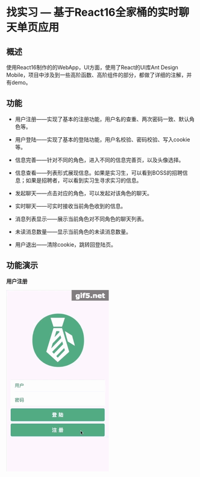 # 找实习 — 基于React16全家桶的实时聊天单页应用

## 概述

使用React16制作的的WebApp，UI方面，使用了React的UI库Ant Design Mobile，项目中涉及到一些高阶函数、高阶组件的部分，都做了详细的注解，并有demo。

## 功能

* 用户注册——实现了基本的注册功能，用户名的查重、两次密码一致、默认角色等。

* 用户登陆——实现了基本的登陆功能，用户名校验、密码校验、写入cookie等。

* 信息完善——针对不同的角色，进入不同的信息完善页，以及头像选择。

* 信息查看——列表形式展现信息。如果是实习生，可以看到BOSS的招聘信息；如果是招聘者，可以看到实习生寻求实习的信息。

* 发起聊天——点击对应的角色，可以发起对该角色的聊天。

* 实时聊天——可实时接收当前角色收到的信息。

* 消息列表显示——展示当前角色对不同角色的聊天列表。

* 未读消息数量——显示当前角色的未读消息数量。

* 用户退出——清除cookie，跳转回登陆页。

## 功能演示

**用户注册**

![用户注册](./public/注册.gif)


